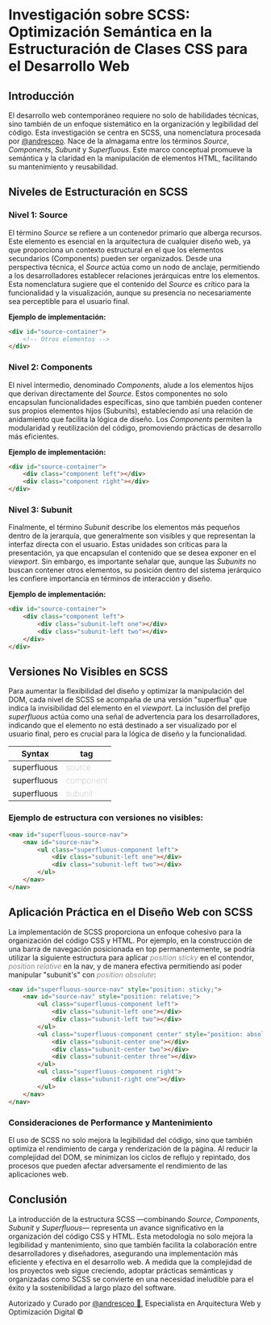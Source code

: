 # Investigación sobre SCSS: Optimización Semántica en la Estructuración de Clases CSS para el Desarrollo Web

## Introducción

El desarrollo web contemporáneo requiere no solo de habilidades técnicas, sino también de un enfoque sistemático en la organización y legibilidad del código. Esta investigación se centra en SCSS, una nomenclatura procesada por <a href="https://github.com/andreesceo">@andresceo</a>. Nace de la almagama entre los términos *Source*, *Components*, *Subunit* y *Superfluous*. Este marco conceptual promueve la semántica y la claridad en la manipulación de elementos HTML, facilitando su mantenimiento y reusabilidad.

## Niveles de Estructuración en SCSS

### Nivel 1: Source

El término *Source* se refiere a un contenedor primario que alberga recursos. Este elemento es esencial en la arquitectura de cualquier diseño web, ya que proporciona un contexto estructural en el que los elementos secundarios (Components) pueden ser organizados. Desde una perspectiva técnica, el *Source* actúa como un nodo de anclaje, permitiendo a los desarrolladores establecer relaciones jerárquicas entre los elementos. Esta nomenclatura sugiere que el contenido del *Source* es crítico para la funcionalidad y la visualización, aunque su presencia no necesariamente sea perceptible para el usuario final.

**Ejemplo de implementación:**

```html
<div id="source-container">
    <!-- Otros elementos -->
</div>
```

### Nivel 2: Components

El nivel intermedio, denominado *Components*, alude a los elementos hijos que derivan directamente del *Source*. Estos componentes no solo encapsulan funcionalidades específicas, sino que también pueden contener sus propios elementos hijos (Subunits), estableciendo así una relación de anidamiento que facilita la lógica de diseño. Los *Components* permiten la modularidad y reutilización del código, promoviendo prácticas de desarrollo más eficientes.

**Ejemplo de implementación:**

```html
<div id="source-container">
    <div class="component left"></div>
    <div class="component right"></div>
</div>
```

### Nivel 3: Subunit

Finalmente, el término *Subunit* describe los elementos más pequeños dentro de la jerarquía, que generalmente son visibles y que representan la interfaz directa con el usuario. Estas unidades son críticas para la presentación, ya que encapsulan el contenido que se desea exponer en el *viewport*. Sin embargo, es importante señalar que, aunque las *Subunits* no buscan contener otros elementos, su posición dentro del sistema jerárquico les confiere importancia en términos de interacción y diseño.

**Ejemplo de implementación:**

```html
<div id="source-container">
    <div class="component left">
        <div class="subunit-left one"></div>
        <div class="subunit-left two"></div>
    </div>
</div>
```

## Versiones No Visibles en SCSS

Para aumentar la flexibilidad del diseño y optimizar la manipulación del DOM, cada nivel de SCSS se acompaña de una versión "superflua" que indica la invisibilidad del elemento en el *viewport*. La inclusión del prefijo *superfluous* actúa como una señal de advertencia para los desarrolladores, indicando que el elemento no está destinado a ser visualizado por el usuario final, pero es crucial para la lógica de diseño y la funcionalidad.

| Syntax | tag |
| ----------- | ----------- |
| superfluous | <span style="opacity: .5; font-weight: 100;">source</span> |
| superfluous | <span style="opacity: .5; font-weight: 100;">component</span> |
| superfluous | <span style="opacity: .5; font-weight: 100;">subunit</span> |

### Ejemplo de estructura con versiones no visibles:

```html
<nav id="superfluous-source-nav">
    <nav id="source-nav">
        <ul class="superfluous-component left">
            <div class="subunit-left one"></div>
            <div class="subunit-left two"></div>
        </ul>
    </nav>
</nav>
```

## Aplicación Práctica en el Diseño Web con SCSS

La implementación de SCSS proporciona un enfoque cohesivo para la organización del código CSS y HTML. Por ejemplo, en la construcción de una barra de navegación posicionada en top permanentemente, se podría utilizar la siguiente estructura para aplicar <span style="opacity: .5;">*position sticky*</span> en el contendor, <span style="opacity: .5;">*position relative*</span> en la nav, y de manera efectiva permitiendo así poder manipular "subunit's" con <span style="opacity: .5;">*position absolute*</span>:

```html
<nav id="superfluous-source-nav" style="position: sticky;">
    <nav id="source-nav" style="position: relative;">
        <ul class="superfluous-component left">
            <div class="subunit-left one"></div>
            <div class="subunit-left two"></div>
        </ul>
        <ul class="superfluous-component center" style="position: absolute;">
            <div class="subunit-center one"></div>
            <div class="subunit-center two"></div>
            <div class="subunit-center three"></div>
        </ul>
        <ul class="superfluous-component right">
            <div class="subunit-right one"></div>
        </ul>
    </nav>
</nav>
```

### Consideraciones de Performance y Mantenimiento

El uso de SCSS no solo mejora la legibilidad del código, sino que también optimiza el rendimiento de carga y renderización de la página. Al reducir la complejidad del DOM, se minimizan los ciclos de reflujo y repintado, dos procesos que pueden afectar adversamente el rendimiento de las aplicaciones web.

## Conclusión

La introducción de la estructura SCSS —combinando *Source*, *Components*, *Subunit* y *Superfluous*— representa un avance significativo en la organización del código CSS y HTML. Esta metodología no solo mejora la legibilidad y mantenimiento, sino que también facilita la colaboración entre desarrolladores y diseñadores, asegurando una implementación más eficiente y efectiva en el desarrollo web. A medida que la complejidad de los proyectos web sigue creciendo, adoptar prácticas semánticas y organizadas como SCSS se convierte en una necesidad ineludible para el éxito y la sostenibilidad a largo plazo del software.

<p>Autorizado y Curado por <a href="https://github.com/andreesceo">@andresceo 🚀</a>, Especialista en Arquitectura Web y Optimización Digital ©</p>
